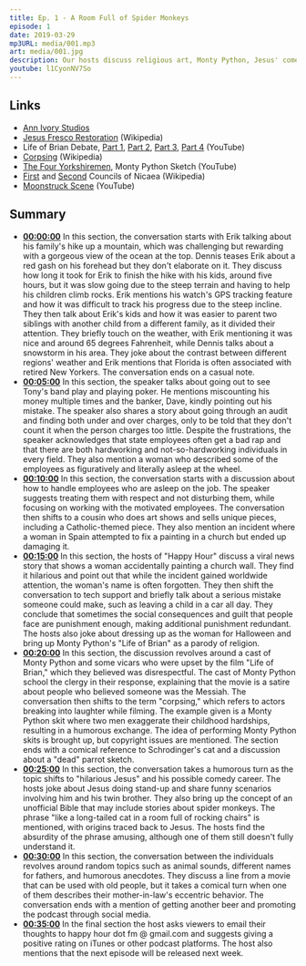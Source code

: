 ```yaml
---
title: Ep. 1 - A Room Full of Spider Monkeys
episode: 1
date: 2019-03-29
mp3URL: media/001.mp3
art: media/001.jpg
description: Our hosts discuss religious art, Monty Python, Jesus' comedian twin brother, and mothers-in-law.
youtube: l1CyonNV7So
---
```


## Links

- [Ann Ivory Studios](http://annivorystudios.homestead.com)
- [Jesus Fresco Restoration](<https://en.wikipedia.org/wiki/Ecce_Homo_(Mart%C3%ADnez_and_Giménez,_Borja)>) (Wikipedia)
- Life of Brian Debate, [Part 1](https://www.youtube.com/watch?v=1ni559bHXDg), [Part 2](https://www.youtube.com/watch?v=Ku3GcPrW9xg), [Part 3](https://www.youtube.com/watch?v=SGI9UevrzGc), [Part 4](https://www.youtube.com/watch?v=NXmJHlqMvvE) (YouTube)
- [Corpsing](https://en.wikipedia.org/wiki/Corpsing) (Wikipedia)
- [The Four Yorkshiremen](https://www.youtube.com/watch?v=VKHFZBUTA4k), Monty Python Sketch (YouTube)
- [First](https://en.wikipedia.org/wiki/First_Council_of_Nicaea) and [Second](https://en.wikipedia.org/wiki/Second_Council_of_Nicaea) Councils of Nicaea (Wikipedia)
- [Moonstruck Scene](https://www.youtube.com/watch?v=-a0FcNL7A3o) (YouTube)


## Summary

- **[00:00:00](https://youtube.com/watch?v=l1CyonNV7So&t=0)** In this section, the conversation starts with Erik talking about his family's hike up a mountain, which was challenging but rewarding with a gorgeous view of the ocean at the top. Dennis teases Erik about a red gash on his forehead but they don't elaborate on it. They discuss how long it took for Erik to finish the hike with his kids, around five hours, but it was slow going due to the steep terrain and having to help his children climb rocks. Erik mentions his watch's GPS tracking feature and how it was difficult to track his progress due to the steep incline. They then talk about Erik's kids and how it was easier to parent two siblings with another child from a different family, as it divided their attention. They briefly touch on the weather, with Erik mentioning it was nice and around 65 degrees Fahrenheit, while Dennis talks about a snowstorm in his area. They joke about the contrast between different regions' weather and Erik mentions that Florida is often associated with retired New Yorkers. The conversation ends on a casual note.
- **[00:05:00](https://youtube.com/watch?v=l1CyonNV7So&t=300)** In this section, the speaker talks about going out to see Tony's band play and playing poker. He mentions miscounting his money multiple times and the banker, Dave, kindly pointing out his mistake. The speaker also shares a story about going through an audit and finding both under and over charges, only to be told that they don't count it when the person charges too little. Despite the frustrations, the speaker acknowledges that state employees often get a bad rap and that there are both hardworking and not-so-hardworking individuals in every field. They also mention a woman who described some of the employees as figuratively and literally asleep at the wheel.
- **[00:10:00](https://youtube.com/watch?v=l1CyonNV7So&t=600)** In this section, the conversation starts with a discussion about how to handle employees who are asleep on the job. The speaker suggests treating them with respect and not disturbing them, while focusing on working with the motivated employees. The conversation then shifts to a cousin who does art shows and sells unique pieces, including a Catholic-themed piece. They also mention an incident where a woman in Spain attempted to fix a painting in a church but ended up damaging it.
- **[00:15:00](https://youtube.com/watch?v=l1CyonNV7So&t=900)** In this section, the hosts of "Happy Hour" discuss a viral news story that shows a woman accidentally painting a church wall. They find it hilarious and point out that while the incident gained worldwide attention, the woman's name is often forgotten. They then shift the conversation to tech support and briefly talk about a serious mistake someone could make, such as leaving a child in a car all day. They conclude that sometimes the social consequences and guilt that people face are punishment enough, making additional punishment redundant. The hosts also joke about dressing up as the woman for Halloween and bring up Monty Python's "Life of Brian" as a parody of religion.
- **[00:20:00](https://youtube.com/watch?v=l1CyonNV7So&t=1200)** In this section, the discussion revolves around a cast of Monty Python and some vicars who were upset by the film "Life of Brian," which they believed was disrespectful. The cast of Monty Python school the clergy in their response, explaining that the movie is a satire about people who believed someone was the Messiah. The conversation then shifts to the term "corpsing," which refers to actors breaking into laughter while filming. The example given is a Monty Python skit where two men exaggerate their childhood hardships, resulting in a humorous exchange. The idea of performing Monty Python skits is brought up, but copyright issues are mentioned. The section ends with a comical reference to Schrodinger's cat and a discussion about a "dead" parrot sketch.
- **[00:25:00](https://youtube.com/watch?v=l1CyonNV7So&t=1500)** In this section, the conversation takes a humorous turn as the topic shifts to "hilarious Jesus" and his possible comedy career. The hosts joke about Jesus doing stand-up and share funny scenarios involving him and his twin brother. They also bring up the concept of an unofficial Bible that may include stories about spider monkeys. The phrase "like a long-tailed cat in a room full of rocking chairs" is mentioned, with origins traced back to Jesus. The hosts find the absurdity of the phrase amusing, although one of them still doesn't fully understand it.
- **[00:30:00](https://youtube.com/watch?v=l1CyonNV7So&t=1800)** In this section, the conversation between the individuals revolves around random topics such as animal sounds, different names for fathers, and humorous anecdotes. They discuss a line from a movie that can be used with old people, but it takes a comical turn when one of them describes their mother-in-law's eccentric behavior. The conversation ends with a mention of getting another beer and promoting the podcast through social media.
- **[00:35:00](https://youtube.com/watch?v=l1CyonNV7So&t=2100)** In the final section the host asks viewers to email their thoughts to happy hour dot fm @ gmail.com and suggests giving a positive rating on iTunes or other podcast platforms. The host also mentions that the next episode will be released next week.
